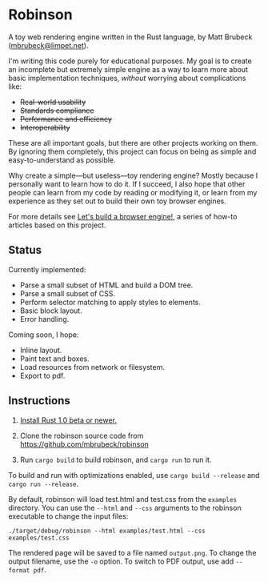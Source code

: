 Robinson
========

A toy web rendering engine written in the Rust language, by Matt Brubeck
(mbrubeck@limpet.net).

I'm writing this code purely for educational purposes. My goal is to create an
incomplete but extremely simple engine as a way to learn more about basic
implementation techniques, *without* worrying about complications like:

* <s>Real-world usability</s>
* <s>Standards compliance</s>
* <s>Performance and efficiency</s>
* <s>Interoperability</s>

These are all important goals, but there are other projects working on them.
By ignoring them completely, this project can focus on being as simple and
easy-to-understand as possible.

Why create a simple—but useless—toy rendering engine? Mostly because I
personally want to learn how to do it. If I succeed, I also hope that other
people can learn from my code by reading or modifying it, or learn from my
experience as they set out to build their own toy browser engines.

For more details see [Let's build a browser engine!](http://limpet.net/mbrubeck/2014/08/08/toy-layout-engine-1.html), a series of
how-to articles based on this project.

Status
------

Currently implemented:

* Parse a small subset of HTML and build a DOM tree.
* Parse a small subset of CSS.
* Perform selector matching to apply styles to elements.
* Basic block layout.
* Error handling.

Coming soon, I hope:

* Inline layout.
* Paint text and boxes.
* Load resources from network or filesystem.
* Export to pdf.

Instructions
------------

1. [Install Rust 1.0 beta or newer.](http://www.rust-lang.org/install.html)

2. Clone the robinson source code from https://github.com/mbrubeck/robinson

3. Run `cargo build` to build robinson, and `cargo run` to run it.

To build and run with optimizations enabled, use `cargo build --release` and
`cargo run --release`.

By default, robinson will load test.html and test.css from the `examples`
directory.  You can use the `--html` and `--css` arguments to the robinson
executable to change the input files:

    ./target/debug/robinson --html examples/test.html --css examples/test.css

The rendered page will be saved to a file named `output.png`.  To change the
output filename, use the `-o` option.  To switch to PDF output, use add
`--format pdf`.
